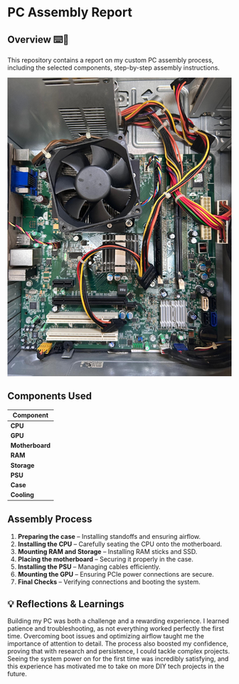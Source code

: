 # PC Assembly Report

## Overview ⌨️💽
This repository contains a  report on my custom PC assembly process, including the selected components, step-by-step assembly instructions. 

[![](https://github.com/aliaaishah/PC-Assembly-Report/blob/main/WhatsApp%20Image%202025-01-07%20at%2021.16.55_0b60f19f.jpg)]()

## Components Used
| Component       |
|---------------|
| **CPU**       |
| **GPU**       |
| **Motherboard** |
| **RAM**       |
| **Storage**   |
| **PSU**       |
| **Case**      |
| **Cooling**   |

## Assembly Process
1. **Preparing the case** – Installing standoffs and ensuring airflow.
2. **Installing the CPU** – Carefully seating the CPU onto the motherboard.
3. **Mounting RAM and Storage** – Installing RAM sticks and SSD.
4. **Placing the motherboard** – Securing it properly in the case.
5. **Installing the PSU** – Managing cables efficiently.
6. **Mounting the GPU** – Ensuring PCIe power connections are secure.
7. **Final Checks** – Verifying connections and booting the system.

## 💡 Reflections & Learnings  
Building my PC was both a challenge and a rewarding experience. I learned patience and troubleshooting, as not everything worked perfectly the first time. Overcoming boot issues and optimizing airflow taught me the importance of attention to detail. The process also boosted my confidence, proving that with research and persistence, I could tackle complex projects. Seeing the system power on for the first time was incredibly satisfying, and this experience has motivated me to take on more DIY tech projects in the future.
   



